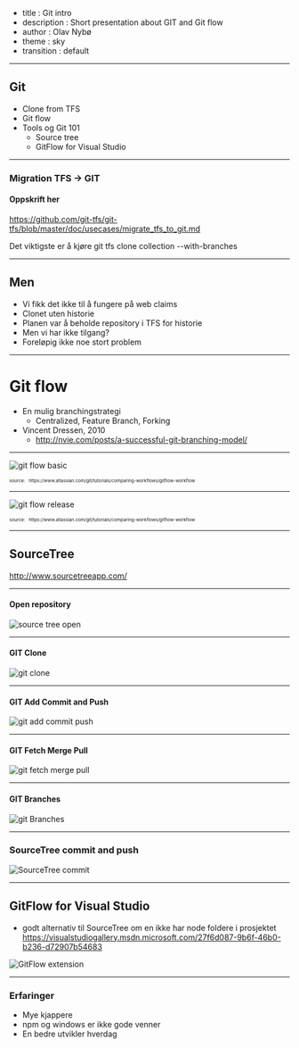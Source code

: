 ﻿- title : Git intro
- description : Short presentation about GIT and Git flow
- author : Olav Nybø
- theme : sky
- transition : default

***

## Git

- Clone from TFS
- Git flow
- Tools og Git 101
    - Source tree
    - GitFlow for Visual Studio

***
### Migration TFS -> GIT
#### Oppskrift her
https://github.com/git-tfs/git-tfs/blob/master/doc/usecases/migrate_tfs_to_git.md

Det viktigste er å kjøre
    git tfs clone collection --with-branches

---
## Men
- Vi fikk det ikke til å fungere på web claims
- Clonet uten historie
- Planen var å beholde repository i TFS for historie
- Men vi har ikke tilgang?
- Foreløpig ikke noe stort problem

***

# Git flow
- En mulig branchingstrategi
    - Centralized, Feature Branch, Forking
- Vincent Dressen, 2010
    - http://nvie.com/posts/a-successful-git-branching-model/

---
![git flow basic](images/gitflow.svg)

<p style="font-size: 8px;"> source: &nbsp; https://www.atlassian.com/git/tutorials/comparing-workflows/gitflow-workflow </p>

---
![git flow release](images/gitflow-release.svg)


<p style="font-size: 8px;"> source: &nbsp; https://www.atlassian.com/git/tutorials/comparing-workflows/gitflow-workflow </p>

***
## SourceTree
http://www.sourcetreeapp.com/

---
#### Open repository
![source tree open](images/Sourcetree-open.png)

---
#### GIT Clone
![git clone](images/git_clone.png)

---
#### GIT Add Commit and Push
![git add commit push](images/git_add_commit_push.png)

---
#### GIT Fetch Merge Pull
![git fetch merge pull](images/git_fetch_merge_pull.png)

---
#### GIT Branches
![git Branches](images/git_branches.png)

---

### SourceTree commit and push
![SourceTree commit](images/sourcetree_commit.png)

---
## GitFlow for Visual Studio
- godt alternativ til SourceTree om en ikke har node foldere i prosjektet
https://visualstudiogallery.msdn.microsoft.com/27f6d087-9b6f-46b0-b236-d72907b54683

![GitFlow extension](images/GitFlow_extension.png)

***

### Erfaringer
- Mye kjappere
- npm og windows er ikke gode venner
- En bedre utvikler hverdag
